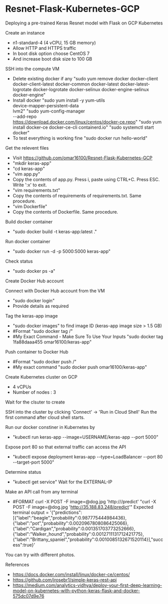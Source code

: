 # Resnet-Flask-Kubernetes-GCP
Deploying a pre-trained Keras Resnet model with Flask on GCP Kubernetes

Create an instance 
- n1-standard-4 (4 vCPU, 15 GB memory)
- Allow HTTP and HTTPS traffic
- In boot disk option choose CentOS 7
- And increase boot disk size to 100 GB

SSH into the compute VM
- Delete existing docker if any 
"sudo yum remove docker docker-client docker-client-latest docker-common docker-latest docker-latest-logrotate docker-logrotate docker-selinux docker-engine-selinux docker-engine"
- Install docker 
 "sudo yum install -y yum-utils \
  device-mapper-persistent-data \
  lvm2" 
 "sudo yum-config-manager \
    --add-repo \
    https://download.docker.com/linux/centos/docker-ce.repo"
 "sudo yum install docker-ce docker-ce-cli containerd.io"
 "sudo systemctl start docker"
- To test everything is working fine
"sudo docker run hello-world"

Get the relevent files
- Visit https://github.com/omar16100/Resnet-Flask-Kubernetes-GCP
- "mkdir keras-app"
- "cd keras-app"
- "vim app.py" 
- Copy the contents of app.py. Press i, paste using CTRL+C. Press ESC. Write ':x' to exit.
- "vim requirements.txt"
- Copy the contents of requirements of requirements.txt. Same procedure.
- "vim Dockerfile"
- Copy the contents of Dockerfile. Same procedure.

Build docker container 
- "sudo docker build -t keras-app:latest ."

Run docker container
- "sudo docker run -d -p 5000:5000 keras-app"

Check status
- "sudo docker ps -a"

Create Docker Hub account

Connect with Docker Hub account from the VM
- "sudo docker login"
- Provide details as required

Tag the keras-app image
- "sudo docker images" to find image ID (keras-app image size > 1.5 GB)
- #Format
"sudo docker tag <your image id> <your docker hub id>/<app name>"
- #My Exact Command - Make Sure To Use Your Inputs
"sudo docker tag 1fa88daaa455 omar16100/keras-app"
  
Push container to Docker Hub
- #Format
"sudo docker push <your docker hub name>/<app-name>"
- #My exact command
"sudo docker push omar16100/keras-app"

Create Kubernetes cluster on GCP
- 4 vCPUs
- Number of nodes : 3

Wait for the clsuter to create

SSH into the cluster by clicking 'Connect' -> 'Run in Cloud Shell'
Run the first command after cloud shell starts.

Run our docker constiner in Kubernetes by
- "kubectl run keras-app --image=USERNAME/keras-app --port 5000"

Expose port 80 so that external traffic can access the API
- "kubectl expose deployment keras-app --type=LoadBalancer --port 80 --target-port 5000"

Determine status
- "kubectl get service"
Wait for the EXTERNAL-IP

Make an API call from any terminal
- #FORMAT curl -X POST -F image=@dog.jpg 'http://<your service IP>/predict' 
"curl -X POST -F image=@dog.jpg 'http://35.188.83.248/predict'"
Expected terminal output = '{"predictions":[{"label":"beagle","probability":0.987775444984436},{"label":"pot","probability":0.0020967808086425066},{"label":"Cardigan","probability":0.001351703773252666},{"label":"Walker_hound","probability":0.0012711131712421775},{"label":"Brittany_spaniel","probability":0.0010085132671520114}],"success":true}'

You can try with different photos.

References 
- https://docs.docker.com/install/linux/docker-ce/centos/
- https://github.com/jrosebr1/simple-keras-rest-api
- https://medium.com/analytics-vidhya/deploy-your-first-deep-learning-model-on-kubernetes-with-python-keras-flask-and-docker-575dc07d9e76

